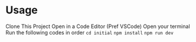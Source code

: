 # Usage

Clone This Project Open in a Code Editor (Pref VSCode)
Open your terminal
Run the following codes in order
`cd initial`
`npm install`
`npm run dev`
